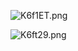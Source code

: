 ![K6f1ET.png](https://s2.ax1x.com/2019/10/28/K6f1ET.png)

![K6ft29.png](https://s2.ax1x.com/2019/10/28/K6ft29.png)